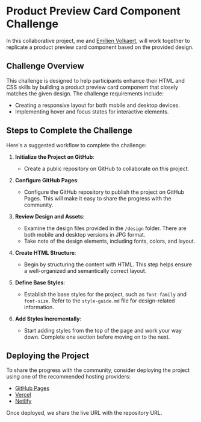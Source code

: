 # Product Preview Card Component Challenge

In this collaborative project, me and [Emilien Volkaert](https://github.com/EmilienV), will work together to replicate a product preview card component based on the provided design.

## Challenge Overview

This challenge is designed to help participants enhance their HTML and CSS skills by building a product preview card component that closely matches the given design. The challenge requirements include:

- Creating a responsive layout for both mobile and desktop devices.
- Implementing hover and focus states for interactive elements.

## Steps to Complete the Challenge

Here's a suggested workflow to complete the challenge:

1. **Initialize the Project on GitHub**:
   - Create a public repository on GitHub to collaborate on this project.

2. **Configure GitHub Pages**:
   - Configure the GitHub repository to publish the project on GitHub Pages. This will make it easy to share the progress with the community.

3. **Review Design and Assets**:
   - Examine the design files provided in the `/design` folder. There are both mobile and desktop versions in JPG format.
   - Take note of the design elements, including fonts, colors, and layout.

4. **Create HTML Structure**:
   - Begin by structuring the content with HTML. This step helps ensure a well-organized and semantically correct layout.

5. **Define Base Styles**:
   - Establish the base styles for the project, such as `font-family` and `font-size`. Refer to the `style-guide.md` file for design-related information.

6. **Add Styles Incrementally**:
   - Start adding styles from the top of the page and work your way down. Complete one section before moving on to the next.

## Deploying the Project

To share the progress with the community, consider deploying the project using one of the recommended hosting providers:

- [GitHub Pages](https://pages.github.com/)
- [Vercel](https://vercel.com/)
- [Netlify](https://www.netlify.com/)

Once deployed, we share the live URL with the repository URL.

